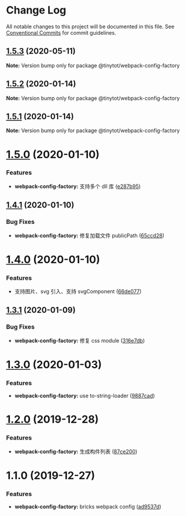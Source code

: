 # Change Log

All notable changes to this project will be documented in this file.
See [Conventional Commits](https://conventionalcommits.org) for commit guidelines.

## [1.5.3](https://github.com/tinytot1/tools/compare/@tinytot/webpack-config-factory@1.5.2...@tinytot/webpack-config-factory@1.5.3) (2020-05-11)

**Note:** Version bump only for package @tinytot/webpack-config-factory

## [1.5.2](https://github.com/tinytot1/tools/compare/@tinytot/webpack-config-factory@1.5.1...@tinytot/webpack-config-factory@1.5.2) (2020-01-14)

**Note:** Version bump only for package @tinytot/webpack-config-factory

## [1.5.1](https://github.com/tinytot1/tools/compare/@tinytot/webpack-config-factory@1.5.0...@tinytot/webpack-config-factory@1.5.1) (2020-01-14)

**Note:** Version bump only for package @tinytot/webpack-config-factory

# [1.5.0](https://github.com/tinytot1/tools/compare/@tinytot/webpack-config-factory@1.4.1...@tinytot/webpack-config-factory@1.5.0) (2020-01-10)

### Features

- **webpack-config-factory:** 支持多个 dll 库 ([e287b95](https://github.com/tinytot1/tools/commit/e287b954952dd63eda2a381e36544b86dd678c20))

## [1.4.1](https://github.com/tinytot1/tools/compare/@tinytot/webpack-config-factory@1.4.0...@tinytot/webpack-config-factory@1.4.1) (2020-01-10)

### Bug Fixes

- **webpack-config-factory:** 修复加载文件 publicPath ([65ccd28](https://github.com/tinytot1/tools/commit/65ccd28c15300c2b64ad6b2c70167ffc084a060d))

# [1.4.0](https://github.com/tinytot1/tools/compare/@tinytot/webpack-config-factory@1.3.1...@tinytot/webpack-config-factory@1.4.0) (2020-01-10)

### Features

- 支持图片、svg 引入、支持 svgComponent ([66de077](https://github.com/tinytot1/tools/commit/66de0774926d434e9f7b641641d9e3233ddb4470))

## [1.3.1](https://github.com/tinytot1/tools/compare/@tinytot/webpack-config-factory@1.3.0...@tinytot/webpack-config-factory@1.3.1) (2020-01-09)

### Bug Fixes

- **webpack-config-factory:** 修复 css module ([316e7db](https://github.com/tinytot1/tools/commit/316e7dbcfe92ddb8bcaf3a04116092186474fe1c))

# [1.3.0](https://github.com/tinytot1/tools/compare/@tinytot/webpack-config-factory@1.2.0...@tinytot/webpack-config-factory@1.3.0) (2020-01-03)

### Features

- **webpack-config-factory:** use to-string-loader ([9887cad](https://github.com/tinytot1/tools/commit/9887cad8b3698b14f3fc40b5a398b37dafd1bbe8))

# [1.2.0](https://github.com/tinytot1/tools/compare/@tinytot/webpack-config-factory@1.1.0...@tinytot/webpack-config-factory@1.2.0) (2019-12-28)

### Features

- **webpack-config-factory:** 生成构件列表 ([87ce200](https://github.com/tinytot1/tools/commit/87ce2008a3593911f5c6f61bc549f28b8baf3d1c))

# 1.1.0 (2019-12-27)

### Features

- **webpack-config-factory:** bricks webpack config ([ad9537d](https://github.com/tinytot1/tools/commit/ad9537db817b6b7014e9c5dd8689010dee8f64d6))
